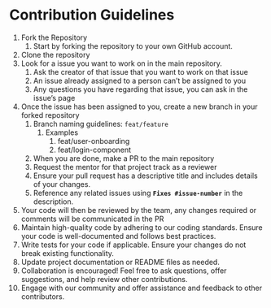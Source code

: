 # Contribution Guidelines

1. Fork the Repository
    1. Start by forking the repository to your own GitHub account.
2. Clone the repository
3. Look for a issue you want to work on in the main repository.
    1. Ask the creator of that issue that you want to work on that issue
    2. An issue already assigned to a person can’t be assigned to you
    3. Any questions you have regarding that issue, you can ask in the issue’s page
4. Once the issue has been assigned to you, create a new branch in your forked repository
    1. Branch naming guidelines: `feat/feature`
        1. Examples
            1. feat/user-onboarding
            2. feat/login-component
    2. When you are done, make a PR to the main repository
    3. Request the mentor for that project track as a reviewer
    4. Ensure your pull request has a descriptive title and includes details of your changes.
    5. Reference any related issues using **`Fixes #issue-number`** in the description.
5. Your code will then be reviewed by the team, any changes required or comments will be communicated in the PR
6. Maintain high-quality code by adhering to our coding standards. Ensure your code is well-documented and follows best practices.
7. Write tests for your code if applicable. Ensure your changes do not break existing functionality.
8. Update project documentation or README files as needed.
9. Collaboration is encouraged! Feel free to ask questions, offer suggestions, and help review other contributions.
10. Engage with our community and offer assistance and feedback to other contributors.
